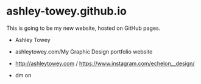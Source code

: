 # ashley-towey.github.io
This is going to be my new website, hosted on GitHub pages. 

- Ashley Towey

- ashleytowey.com/My Graphic Design portfolio website

- http://ashleytowey.com / https://www.instagram.com/echelon__design/ 

- dm on 
